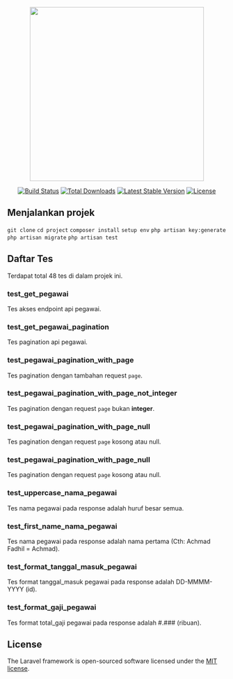 <p align="center"><a href="https://laravel.com" target="_blank"><img src="https://raw.githubusercontent.com/laravel/art/master/logo-lockup/5%20SVG/2%20CMYK/1%20Full%20Color/laravel-logolockup-cmyk-red.svg" width="400"></a></p>

<p align="center">
<a href="https://travis-ci.org/laravel/framework"><img src="https://travis-ci.org/laravel/framework.svg" alt="Build Status"></a>
<a href="https://packagist.org/packages/laravel/framework"><img src="https://img.shields.io/packagist/dt/laravel/framework" alt="Total Downloads"></a>
<a href="https://packagist.org/packages/laravel/framework"><img src="https://img.shields.io/packagist/v/laravel/framework" alt="Latest Stable Version"></a>
<a href="https://packagist.org/packages/laravel/framework"><img src="https://img.shields.io/packagist/l/laravel/framework" alt="License"></a>
</p>

## Menjalankan projek

```git clone```
```cd project```
```composer install```
```setup env```
```php artisan key:generate```
```php artisan migrate```
```php artisan test```

## Daftar Tes 

Terdapat total 48 tes di dalam projek ini.


### test_get_pegawai

Tes akses endpoint api pegawai.


### test_get_pegawai_pagination

Tes pagination api pegawai.


### test_pegawai_pagination_with_page

Tes pagination dengan tambahan request ```page```.


### test_pegawai_pagination_with_page_not_integer

Tes pagination dengan request ```page``` bukan **integer**.


### test_pegawai_pagination_with_page_null

Tes pagination dengan request ```page``` kosong atau null.


### test_pegawai_pagination_with_page_null

Tes pagination dengan request ```page``` kosong atau null.


### test_uppercase_nama_pegawai

Tes nama pegawai pada response adalah huruf besar semua.


### test_first_name_nama_pegawai

Tes nama pegawai pada response adalah nama pertama (Cth: Achmad Fadhil = Achmad).


### test_format_tanggal_masuk_pegawai

Tes format tanggal_masuk pegawai pada response adalah DD-MMMM-YYYY (id).


### test_format_gaji_pegawai

Tes format total_gaji pegawai pada response adalah #.### (ribuan).





## License

The Laravel framework is open-sourced software licensed under the [MIT license](https://opensource.org/licenses/MIT).
